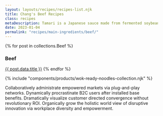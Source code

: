```yaml
---
layout: layouts/recipes/recipes-list.njk
title: Chang's Beef Recipes
class: recipes
metaDescription: Tamari is a Japanese sauce made from fermented soybeans. Use ours to create authentic Asian cuisine to serve up in so many ways!
date: 2023-01-04
permalink: "recipes/main-ingredients/beef/"
---
```




{% for post in collections.Beef %}
<h3>Beef</h3>
    <a href="{{ page.url }}">{{ post.data.title }}</a>
{% endfor %}




{% include "components/products/wok-ready-noodles-collection.njk" %}



Collaboratively administrate empowered markets via plug-and-play networks. Dynamically procrastinate B2C users after installed base benefits. Dramatically visualize customer directed convergence without revolutionary ROI. Organically grow the holistic world view of disruptive innovation via workplace diversity and empowerment.
